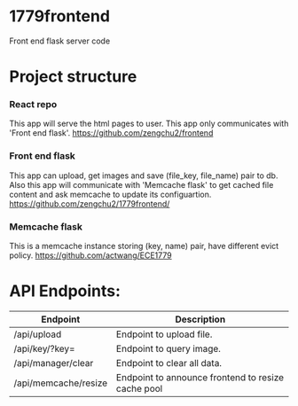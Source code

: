 # 1779frontend
Front end flask server code

# Project structure

### React repo
This app will serve the html pages to user. This app only communicates with 'Front end flask'.
https://github.com/zengchu2/frontend

### Front end flask
This app can upload, get images and save (file_key, file_name) pair to db.
Also this app will communicate with 'Memcache flask' to get cached file content and ask memcache to update its configuartion.
https://github.com/zengchu2/1779frontend/

### Memcache flask 
This is a memcache instance storing (key, name) pair, have different evict policy.
https://github.com/actwang/ECE1779

# API Endpoints:
| Endpoint      | Description |
| ----------- | ----------- |
| /api/upload      | Endpoint to upload file.       |
| /api/key/?key=   | Endpoint to query image.        |
| /api/manager/clear| Endpoint to clear all data.|
| /api/memcache/resize| Endpoint to announce frontend to resize cache pool|


